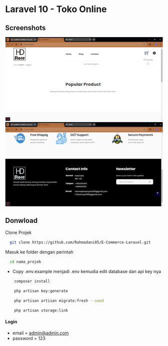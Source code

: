 # Laravel 10 - Toko Online

## Screenshots

![preview img](/preview(1).png)
![preview img](/preview(2).png)

## Donwload

Clone Projek

```bash
  git clone https://github.com/Rahmadani05/E-Commerce-Laravel.git
```

Masuk ke folder dengan perintah

```bash
  cd nama_projek
```

-   Copy .env.example menjadi .env kemudia edit database dan api key nya

```bash
    composer install
```

```bash
    php artisan key:generate
```

```bash
    php artisan artisan migrate:fresh --seed
```

```bash
    php artisan storage:link
```

#### Login

-   email = admin@admin.com
-   password = 123
